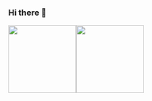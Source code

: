 ### Hi there 👋

<img align="" height="137px" src="https://github-readme-stats.vercel.app/api?username=dmoosocool&hide_title=true&hide_border=true&show_icons=true&include_all_commits=true&line_height=21&bg_color=0,EC6C6C,FFD479,FFFC79,73FA79&theme=graywhite&locale=cn" /><img align="" height="137px" src="https://github-readme-stats.vercel.app/api/top-langs/?username=dmoosocool&hide_title=true&hide_border=true&layout=compact&bg_color=0,73FA79,73FDFF,D783FF&theme=graywhite&locale=cn" />
